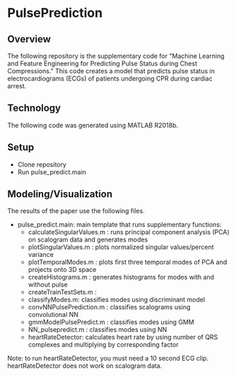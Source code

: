 # PulsePrediction
## Overview
The following repository is the supplementary code for "Machine Learning and Feature Engineering for Predicting Pulse Status during Chest Compressions." This code creates a model that predicts pulse status in electrocardiograms (ECGs) of patients undergoing CPR during cardiac arrest. 

## Technology
The following code was generated using MATLAB R2018b.

## Setup
- Clone repository
- Run pulse_predict.main

## Modeling/Visualization
The results of the paper use the following files. 
- pulse_predict.main: main template that runs supplementary functions:
  - calculateSingularValues.m : runs principal component analysis (PCA) on scalogram data and generates modes
  - plotSingularValues.m : plots normalized singular values/percent variance
  - plotTemporalModes.m : plots first three temporal modes of PCA and projects onto 3D space
  - createHistograms.m : generates histograms for modes with and without pulse
  - createTrainTestSets.m : 
  - classifyModes.m: classifies modes using discriminant model
  - convNNPulsePrediction.m : classifies scalograms using convolutional NN
  - gmmModelPulsePredict.m : classifies modes using GMM
  - NN_pulsepredict.m : classifies modes using NN
  - heartRateDetector: calculates heart rate by using number of QRS complexes and multiplying by corresponding factor

Note: to run heartRateDetector, you must need a 10 second ECG clip. heartRateDetector does not work on scalogram data.
